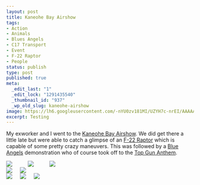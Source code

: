 ```yaml
---
layout: post
title: Kaneohe Bay Airshow
tags:
- Action
- Animals
- Blues Angels
- C17 Transport
- Event
- F-22 Raptor
- People
status: publish
type: post
published: true
meta:
  _edit_last: "1"
  _edit_lock: "1291435540"
  _thumbnail_id: "937"
  _wp_old_slug: kaneohe-airshow
image: https://lh6.googleusercontent.com/-nYU0zv181MI/UZYH7c-nrEI/AAAAAAAAAUI/OpacEz87Fv0/w550-h473-no/Blue-angels-Fleur-de-Lis.jpg
excerpt: Testing
---
```

My exworker and I went to the [Kaneohe Bay Airshow][kbas].  We did get there a little late but were able to catch a glimpse of an [F-22 Raptor][f22r] which is capable of some pretty crazy maneuvers.  This was followed by a [Blue Angels][ba] demonstration who of course took off to the [Top Gun Anthem][tga].<!--more-->

<div class="large-4 columns">
<img class="post" src="https://lh6.googleusercontent.com/-_CDpVW625N4/UZYH8PKgN5I/AAAAAAAAAUo/eLl_2Z5K6-4/w540-h339-no/Blue-angels-in-tight-formation.jpg">
<br>
<img class="post" src="https://lh5.googleusercontent.com/-hjwr_XvNBhk/UZYH68t0lUI/AAAAAAAAAUE/CJa_VSreXqs/w430-h250-no/Blue-Angels-pilot-waving-at-spectators.jpg">
<br>
<img class="post"" src="https://lh6.googleusercontent.com/-nYU0zv181MI/UZYH7c-nrEI/AAAAAAAAAUI/OpacEz87Fv0/w550-h473-no/Blue-angels-Fleur-de-Lis.jpg">
<br>
</div>
<div class="large-4 columns">
<img class="post" src="https://lh4.googleusercontent.com/-jwLBoflG8GU/UZYH9bpUYSI/AAAAAAAAAUs/_lZ4aAzCXLQ/w400-h533-no/F22-Raptor-bottom-view.jpg">
<img class="post" src ="https://lh4.googleusercontent.com/-aVbPo1EarqQ/UZYH60AzizI/AAAAAAAAAT8/ew7Ojse6tlw/w500-h304-no/Blue-Angels-barrel-roll.jpg">
</div>
<div class="large-4 columns">
<img class="post"src="https://lh5.googleusercontent.com/-yNxnaU4u1To/UZYH700Uo8I/AAAAAAAAAUY/ujLkZHN1cdA/w540-h232-no/Blue-angels-in-Delta-formation.jpg">
<img class="post" src="https://lh3.googleusercontent.com/-IIlT0bj6XW0/UZYH9YZITkI/AAAAAAAAAUw/Z5Y2tN6BmlQ/w455-h222-no/C20-Transport-engines.jpg">
<img class="post" src="https://lh5.googleusercontent.com/-bekBmq9ifss/UZYH8eg4kII/AAAAAAAAAUk/YkGT1iLU_I8/w470-h308-no/Bulldog-Duke-on-tank.jpg">
</div>

<!--- Links -->
[kbas]: http://www.kaneohebayairshow.com
[f22r]: http://en.wikipedia.org/wiki/F-22_Raptor
[ba]: http://en.wikipedia.org/wiki/Blue_Angels
[tga]: http://en.wikipedia.org/wiki/Top_Gun_Anthem

<!--- Images -->
[batf]:https://lh6.googleusercontent.com/-_CDpVW625N4/UZYH8PKgN5I/AAAAAAAAAUo/eLl_2Z5K6-4/w540-h339-no/Blue-angels-in-tight-formation.jpg
[f22b]: https://lh4.googleusercontent.com/-jwLBoflG8GU/UZYH9bpUYSI/AAAAAAAAAUs/_lZ4aAzCXLQ/w400-h533-no/F22-Raptor-bottom-view.jpg
[badf]: https://lh5.googleusercontent.com/-yNxnaU4u1To/UZYH700Uo8I/AAAAAAAAAUY/ujLkZHN1cdA/w540-h232-no/Blue-angels-in-Delta-formation.jpg
[bapw]: https://lh5.googleusercontent.com/-hjwr_XvNBhk/UZYH68t0lUI/AAAAAAAAAUE/CJa_VSreXqs/w430-h250-no/Blue-Angels-pilot-waving-at-spectators.jpg
[bafdl]: https://lh4.googleusercontent.com/-aVbPo1EarqQ/UZYH60AzizI/AAAAAAAAAT8/ew7Ojse6tlw/w500-h304-no/Blue-Angels-barrel-roll.jpg
[c17t]: https://lh3.googleusercontent.com/-IIlT0bj6XW0/UZYH9YZITkI/AAAAAAAAAUw/Z5Y2tN6BmlQ/w455-h222-no/C20-Transport-engines.jpg
[babr]: https://lh6.googleusercontent.com/-nYU0zv181MI/UZYH7c-nrEI/AAAAAAAAAUI/OpacEz87Fv0/w550-h473-no/Blue-angels-Fleur-de-Lis.jpg
[bdt]: https://lh5.googleusercontent.com/-bekBmq9ifss/UZYH8eg4kII/AAAAAAAAAUk/YkGT1iLU_I8/w470-h308-no/Bulldog-Duke-on-tank.jpg
